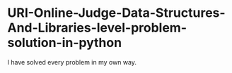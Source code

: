 # URI-Online-Judge-Data-Structures-And-Libraries-level-problem-solution-in-python
I have solved every problem in my own way.
